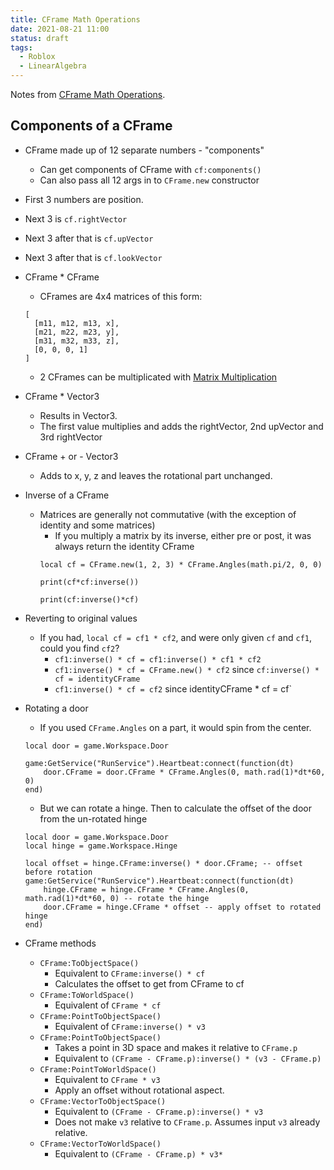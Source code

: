 ```yaml
---
title: CFrame Math Operations
date: 2021-08-21 11:00
status: draft
tags:
  - Roblox
  - LinearAlgebra
---
```


Notes from [CFrame Math Operations](https://developer.roblox.com/en-us/articles/CFrame-Math-Operations).

## Components of a CFrame

* CFrame made up of 12 separate numbers - "components"
    * Can get components of CFrame with `cf:components()`
    * Can also pass all 12 args in to `CFrame.new` constructor
* First 3 numbers are position.
* Next 3 is `cf.rightVector`
* Next 3 after that is `cf.upVector`
* Next 3 after that is `cf.lookVector`

* CFrame * CFrame
    * CFrames are 4x4 matrices of this form:
    ```
    [
      [m11, m12, m13, x],
      [m21, m22, m23, y],
      [m31, m32, m33, z],
      [0, 0, 0, 1]
    ]
    ```
    * 2 CFrames can be multiplicated with [Matrix Multiplication](permanent/matrix-multiplication.md)
* CFrame * Vector3
    * Results in Vector3.
    * The first value multiplies and adds the rightVector, 2nd upVector and 3rd rightVector
* CFrame + or - Vector3
    * Adds to x, y, z and leaves the rotational part unchanged.
* Inverse of a CFrame
    * Matrices are generally not commutative (with the exception of identity and some matrices)
        * If you multiply a matrix by its inverse, either pre or post, it was always return the identity CFrame
        ```
        local cf = CFrame.new(1, 2, 3) * CFrame.Angles(math.pi/2, 0, 0)
        
        print(cf*cf:inverse())

        print(cf:inverse()*cf)
        ```
* Reverting to original values
    * If you had, `local cf = cf1 * cf2`, and were only given `cf` and `cf1`, could you find `cf2`?
        * `cf1:inverse() * cf = cf1:inverse() * cf1 * cf2`
        * `cf1:inverse() * cf = CFrame.new() * cf2` since `cf:inverse() * cf = identityCFrame`
        * `cf1:inverse() * cf = cf2` since identityCFrame * cf = cf`
* Rotating a door
    * If you used `CFrame.Angles` on a part, it would spin from the center. 
    ```
    local door = game.Workspace.Door

    game:GetService("RunService").Heartbeat:connect(function(dt)
        door.CFrame = door.CFrame * CFrame.Angles(0, math.rad(1)*dt*60, 0)
    end)
    ```
    * But we can rotate a hinge. Then to calculate the offset of the door from the un-rotated hinge
    ```
    local door = game.Workspace.Door
    local hinge = game.Workspace.Hinge

    local offset = hinge.CFrame:inverse() * door.CFrame; -- offset before rotation
    game:GetService("RunService").Heartbeat:connect(function(dt)
        hinge.CFrame = hinge.CFrame * CFrame.Angles(0, math.rad(1)*dt*60, 0) -- rotate the hinge
        door.CFrame = hinge.CFrame * offset -- apply offset to rotated hinge
    end)
    ```
    
* CFrame methods
    * `CFrame:ToObjectSpace()`
        * Equivalent to `CFrame:inverse() * cf`
        * Calculates the offset to get from CFrame to cf
    * `CFrame:ToWorldSpace()`
        * Equivalent of `CFrame * cf`
    * `CFrame:PointToObjectSpace()`
        * Equivalent of `CFrame:inverse() * v3`
    * `CFrame:PointToObjectSpace()`
        * Takes a point in 3D space and makes it relative to `CFrame.p`
        * Equivalent to `(CFrame - CFrame.p):inverse() * (v3 - CFrame.p)`
    * `CFrame:PointToWorldSpace()`
        * Equivalent to `CFrame * v3`
        * Apply an offset without rotational aspect.
    * `CFrame:VectorToObjectSpace()`
        * Equivalent to `(CFrame - CFrame.p):inverse() * v3`
        * Does not make `v3` relative to `CFrame.p`. Assumes input `v3` already relative.
    * `CFrame:VectorToWorldSpace()`
        * Equivalent to `(CFrame - CFrame.p) * v3*` 